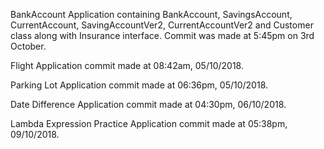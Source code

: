 BankAccount Application containing BankAccount, SavingsAccount, CurrentAccount, SavingAccountVer2, CurrentAccountVer2 and Customer class along with Insurance interface. Commit was made at 5:45pm on 3rd October.

Flight Application
commit made at 08:42am, 05/10/2018.

Parking Lot Application
commit made at 06:36pm, 05/10/2018.

Date Difference Application
commit made at 04:30pm, 06/10/2018.

Lambda Expression Practice Application
commit made at 05:38pm, 09/10/2018.


